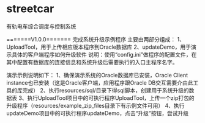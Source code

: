 # streetcar
有轨电车综合调度与控制系统

=======V1.0.0=======
完成系统升级示例程序
主要由两部分组成：
1、UploadTool，用于上传相应版本程序到Oracle数据库
2、updateDemo，用于演示具体的客户端程序如何升级软件
说明：使用“config.ini”做程序的配置文件，在其中配置有数据库的连接信息和系统升级后需要执行的入口主程序名字。

演示示例说明如下：
1、确保演示系统的Oracle数据库已安装，Oracle Client instance也已安装（这是Oracle客户端，应用程序跟Oracle DB交互需要介由此工具的库完成）
2、执行resources/sql/目录下得sql脚本，创建用于系统升级的数据表
3、执行UploadTool项目中的可执行程序UploadTool，上传一个zip打包的升级程序（resources/example_zip_files目录下有示例文件可用）
4、执行updateDemo项目中的可执行程序updateDemo，点击“升级”按钮，尝试升级